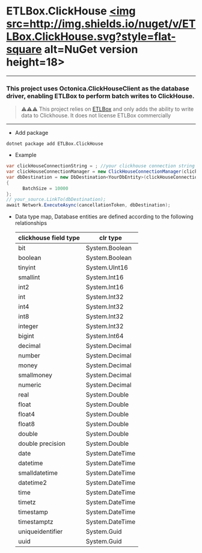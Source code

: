 # ETLBox.ClickHouse <a href=https://www.nuget.org/packages/ETLBox.ClickHouse/><img src=http://img.shields.io/nuget/v/ETLBox.ClickHouse.svg?style=flat-square alt=NuGet version height=18></a>

----

### This project uses Octonica.ClickHouseClient as the database driver, enabling ETLBox to perform batch writes to ClickHouse.

> ⚠️⚠️⚠️ This project relies on <a href=https://www.etlbox.net/>ETLBox</a> and only adds the ability to write data to Clickhouse. It does not license ETLBox commercially

----
- Add package
```shell
dotnet package add ETLBox.ClickHouse
```
- Example
```c#
var clickHouseConnectionString = ; //your clickhouse connection string 
var clickHouseConnectionManager = new ClickHouseConnectionManager(clickHouseConnectionString);
var dbDestination = new DbDestination<YourDbEntity>(clickHouseConnectionManager, your_table_name)
{
      BatchSize = 10000
};
// your_source.LinkTo(dbDestination);
await Network.ExecuteAsync(cancellationToken, dbDestination);
```

- Data type map, Database entities are defined according to the following relationships

  | clickhouse field type | clr type |
  |--------|--------|
  | bit  | System.Boolean  |
  | boolean  | System.Boolean  |
  |  tinyint | System.UInt16  |
  | smallint  | System.Int16  |
  | int2  |  System.Int16 |
  | int  | System.Int32  |
  |  int4 | System.Int32  |
  | int8  | System.Int32  |
  | integer  |  System.Int32 |
  | bigint  | System.Int64  |
  | decimal  | System.Decimal  |
  |  number | System.Decimal  |
  | money  | System.Decimal  |
  |  smallmoney | System.Decimal  |
  | numeric  | System.Decimal  |
  | real  |  System.Double |
  |  float | System.Double  |
  | float4  | System.Double |
  | float8  | System.Double  |
  | double  | System.Double  |
  | double precision  | System.Double  |
  | date  | System.DateTime  |
  |  datetime |  System.DateTime |
  | smalldatetime  | System.DateTime  |
  |  datetime2 | System.DateTime  |
  | time  | System.DateTime  |
  | timetz  | System.DateTime  |
  | timestamp  | System.DateTime  |
  |  timestamptz |  System.DateTime |
  |  uniqueidentifier | System.Guid  |
  | uuid  | System.Guid  |

